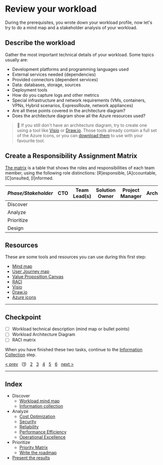 # Review your workload

During the prerequisites, you wrote down your workload profile, now let's try to
do a mind map and a stakeholder analysis of your workload.

## Describe the workload

Gather the most important technical details of your workload. Some topics
usually are:

* Development platforms and programming languages used
* External services needed (dependencies)
* Provided connectors (dependent services)
* Data: databases, storage, sources
* Deployment tools
* How do you capture logs and other metrics
* Special infrastructure and network requirements (VMs, containers, VPNs, Hybrid
scenarios, ExpressRoute, network appliances)
* Are all these points covered in the architecture diagram?
* Does the architecture diagram show all the Azure resources used?

> :pill: If you still don't have an architecture diagram, try to create one
using a tool like [Visio][visio] or [Draw.io][drawio]. Those tools already
contain a full set of the Azure Icons, or you can [download them][azureicons] to
use with your favourite tool.

## Create a Responsibility Assignment Matrix

[The matrix][raci] is a table that shows the roles and responsibilities of each
team member, using the following role distinctions: \[R\]esponsible,
\[A\]ccountable, \[C\]onsulted, \[I\]nformed.

| *Phase/Stakeholder* | **CTO** | **Team Lead(s)** | **Solution Owner** | **Project Manager** |**Architect** | **...** |
|---|---|---|---|---|---|---|
| Discover |
| Analyze |
| Prioritize |
| Design |

## Resources

These are some tools and resources you can use during this first step:

* [Mind map][mindmap]
* [User Journey map][userjourney]
* [Value Proposition Canvas][vpcanvas]
* [RACI][raci]
* [Visio][visio]
* [Draw.io][drawio]
* [Azure icons][azureicons]

---

## Checkpoint

* [ ] Workload technical description (mind map or bullet points)
* [ ] Workload Architecture Diagram
* [ ] RACI matrix

When you have finished these two tasks, continue to the
[Information Collection][2] step.

[&lt; prev][prev] &nbsp; ([1][1]) &nbsp; [2][2] &nbsp; [3][3] &nbsp;
[4][4] &nbsp; [5][5] &nbsp; [6][6] &nbsp; [next &gt;][next]

---

## Index

* Discover
  * [Workload mind map][1]
  * [Information collection][2]
* Analyze
  * [Cost Optimization][3]
  * [Security][3.B]
  * [Reliability][3.C]
  * [Performance Efficiency][3.D]
  * [Operational Excellence][3.E]
* Prioritize
  * [Priority Matrix][4]
  * [Write the roadmap][5]
* [Present the results][6]

[prev]: ../README.md
[next]: 02.Collection.md

[1]: 01.Workload.md
[2]: 02.Collection.md
[3]: 03.A.CostOptimization.md
[3.B]: 03.B.Security.md
[3.C]: 03.C.Reliability.md
[3.D]: 03.D.Performance.md
[3.E]: 03.E.Operations.md
[4]: 04.Prioritize.md
[5]: 05.Roadmap.md
[6]: 06.Finalize.md

[azureicons]: https://docs.microsoft.com/en-us/azure/architecture/icons/
[drawio]: https://app.diagrams.net/
[mindmap]: https://en.wikipedia.org/wiki/Mind_map
[userjourney]: https://en.wikipedia.org/wiki/User_journey
[vpcanvas]: https://businessmodelanalyst.com/value-proposition-canvas
[raci]: https://en.wikipedia.org/wiki/Responsibility_assignment_matrix
[visio]: https://www.microsoft.com/microsoft-365/visio/visio-in-microsoft-365
